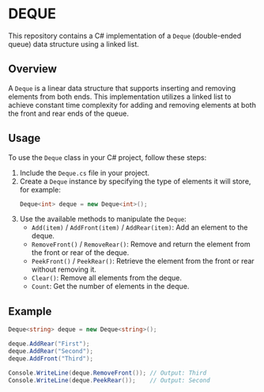 # DEQUE
This repository contains a C# implementation of a `Deque` (double-ended queue) data structure using a linked list.

## Overview

A `Deque` is a linear data structure that supports inserting and removing elements from both ends. This implementation utilizes a linked list to achieve constant time complexity for adding and removing elements at both the front and rear ends of the queue.

## Usage

To use the `Deque` class in your C# project, follow these steps:

1. Include the `Deque.cs` file in your project.
2. Create a `Deque` instance by specifying the type of elements it will store, for example:
    ```csharp
    Deque<int> deque = new Deque<int>();
    ```
3. Use the available methods to manipulate the `Deque`:
    - `Add(item)` / `AddFront(item)` / `AddRear(item)`: Add an element to the deque.
    - `RemoveFront()` / `RemoveRear()`: Remove and return the element from the front or rear of the deque.
    - `PeekFront()` / `PeekRear()`: Retrieve the element from the front or rear without removing it.
    - `Clear()`: Remove all elements from the deque.
    - `Count`: Get the number of elements in the deque.

## Example

```csharp
Deque<string> deque = new Deque<string>();

deque.AddRear("First");
deque.AddRear("Second");
deque.AddFront("Third");

Console.WriteLine(deque.RemoveFront()); // Output: Third
Console.WriteLine(deque.PeekRear());    // Output: Second